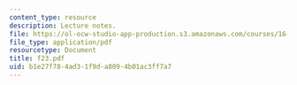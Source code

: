 ```yaml
---
content_type: resource
description: Lecture notes.
file: https://ol-ocw-studio-app-production.s3.amazonaws.com/courses/16-01-unified-engineering-i-ii-iii-iv-fall-2005-spring-2006/b1e27f784ad31f9da8094b01ac3ff7a7_f23.pdf
file_type: application/pdf
resourcetype: Document
title: f23.pdf
uid: b1e27f78-4ad3-1f9d-a809-4b01ac3ff7a7
---
```

